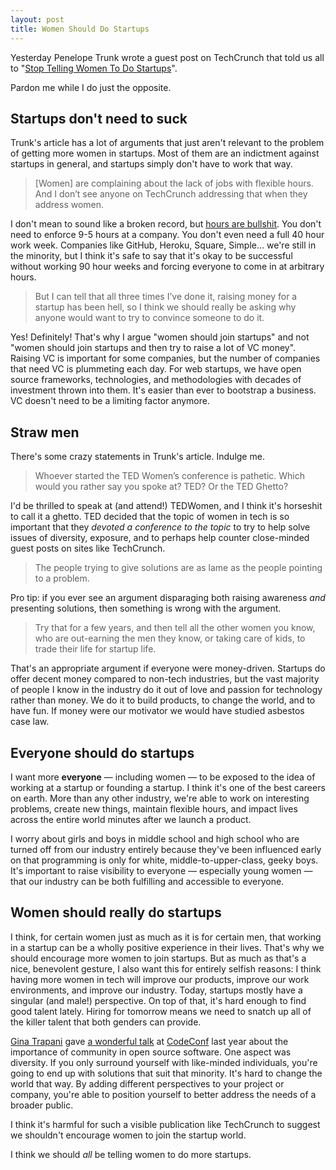 ```yaml
---
layout: post
title: Women Should Do Startups
---
```


Yesterday Penelope Trunk wrote a guest post on TechCrunch that told us all to "[Stop Telling Women To Do Startups][crunch]".

Pardon me while I do just the opposite.

## Startups don't need to suck

Trunk's article has a lot of arguments that just aren't relevant to the problem of getting more women in startups. Most of them are an indictment against startups in general, and startups simply don't have to work that way.

> [Women] are complaining about the lack of jobs with flexible hours. And I don’t see anyone on TechCrunch addressing that when they address women.

I don't mean to sound like a broken record, but [hours are bullshit][hours]. You don't need to enforce 9-5 hours at a company. You don't even need a full 40 hour work week. Companies like GitHub, Heroku, Square, Simple… we're still in the minority, but I think it's safe to say that it's okay to be successful without working 90 hour weeks and forcing everyone to come in at arbitrary hours.

> But I can tell that all three times I’ve done it, raising money for a startup has been hell, so I think we should really be asking why anyone would want to try to convince someone to do it.

Yes! Definitely! That's why I argue "women should join startups" and not "women should join startups and then try to raise a lot of VC money". Raising VC is important for some companies, but the number of companies that need VC is plummeting each day. For web startups, we have open source frameworks, technologies, and methodologies with decades of investment thrown into them. It's easier than ever to bootstrap a business.  VC doesn't need to be a limiting factor anymore.

## Straw men

There's some crazy statements in Trunk's article. Indulge me.

> Whoever started the TED Women’s conference is pathetic. Which would you rather say you spoke at? TED? Or the TED Ghetto?

I'd be thrilled to speak at (and attend!) TEDWomen, and I think it's horseshit to call it a ghetto. TED decided that the topic of women in tech is so important that they *devoted a conference to the topic* to try to help solve issues of diversity, exposure, and to perhaps help counter close-minded guest posts on sites like TechCrunch.

> The people trying to give solutions are as lame as the people pointing to a problem.

Pro tip: if you ever see an argument disparaging both raising awareness *and* presenting solutions, then something is wrong with the argument.

> Try that for a few years, and then tell all the other women you know, who are out-earning the men they know, or taking care of kids, to trade their life for startup life.

That's an appropriate argument if everyone were money-driven. Startups do offer decent money compared to non-tech industries, but the vast majority of people I know in the industry do it out of love and passion for technology rather than money. We do it to build products, to change the world, and to have fun. If money were our motivator we would have studied asbestos case law.

## Everyone should do startups

I want more **everyone** — including women — to be exposed to the idea of working at a startup or founding a startup. I think it's one of the best careers on earth. More than any other industry, we're able to work on interesting problems, create new things, maintain flexible hours, and impact lives across the entire world minutes after we launch a product.

I worry about girls and boys in middle school and high school who are turned off from our industry entirely because they've been influenced early on that programming is only for white, middle-to-upper-class, geeky boys. It's important to raise visibility to everyone — especially young women — that our industry can be both fulfilling and accessible to everyone.

## Women should really do startups

I think, for certain women just as much as it is for certain men, that working in a startup can be a wholly positive experience in their lives. That's why we should encourage more women to join startups. But as much as that's a nice, benevolent gesture, I also want this for entirely selfish reasons: I think having more women in tech will improve our products, improve our work environments, and improve our industry. Today, startups mostly have a singular (and male!) perspective. On top of that, it's hard enough to find good talent lately. Hiring for tomorrow means we need to snatch up all of the killer talent that both genders can provide.

[Gina Trapani][trapani] gave [a wonderful talk][talk] at [CodeConf][codeconf] last year about the importance of community in open source software. One aspect was diversity. If you only surround yourself with like-minded individuals, you're going to end up with solutions that suit that minority. It's hard to change the world that way. By adding different perspectives to your project or company, you're able to position yourself to better address the needs of a broader public.

I think it's harmful for such a visible publication like TechCrunch to suggest we shouldn't encourage women to join the startup world.

I think we should *all* be telling women to do more startups.

[crunch]: http://techcrunch.com/2011/12/11/stop-telling-women-to-do-startups
[trapani]: https://twitter.com/ginatrapani
[talk]: http://ginatrapani.org/codeconf/
[codeconf]: http://codeconf.com/
[hours]: http://zachholman.com/posts/how-github-works-hours/